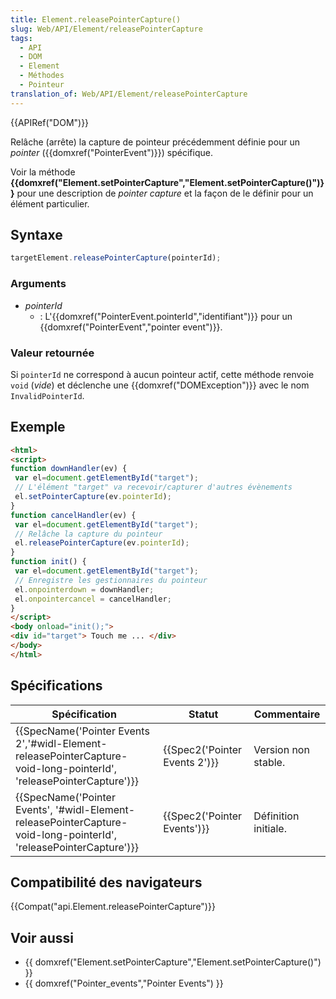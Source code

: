 ```yaml
---
title: Element.releasePointerCapture()
slug: Web/API/Element/releasePointerCapture
tags:
  - API
  - DOM
  - Element
  - Méthodes
  - Pointeur
translation_of: Web/API/Element/releasePointerCapture
---
```

{{APIRef("DOM")}}

Relâche (arrête) la capture de pointeur précédemment définie pour un _pointer_ ({{domxref("PointerEvent")}}) spécifique.

Voir la méthode **{{domxref("Element.setPointerCapture","Element.setPointerCapture()")}}** pour une description de _pointer capture_ et la façon de le définir pour un élément particulier.

## Syntaxe

```js
targetElement.releasePointerCapture(pointerId);
```

### Arguments

- _pointerId_
  - : L'{{domxref("PointerEvent.pointerId","identifiant")}} pour un {{domxref("PointerEvent","pointer event")}}.

### Valeur retournée

Si `pointerId` ne correspond à aucun pointeur actif, cette méthode renvoie `void` (_vide_) et déclenche une {{domxref("DOMException")}} avec le nom `InvalidPointerId`.

## Exemple

```html
<html>
<script>
function downHandler(ev) {
 var el=document.getElementById("target");
 // L'élément "target" va recevoir/capturer d'autres évènements
 el.setPointerCapture(ev.pointerId);
}
function cancelHandler(ev) {
 var el=document.getElementById("target");
 // Relâche la capture du pointeur
 el.releasePointerCapture(ev.pointerId);
}
function init() {
 var el=document.getElementById("target");
 // Enregistre les gestionnaires du pointeur
 el.onpointerdown = downHandler;
 el.onpointercancel = cancelHandler;
}
</script>
<body onload="init();">
<div id="target"> Touch me ... </div>
</body>
</html>
```

## Spécifications

| Spécification                                                                                                                                            | Statut                                   | Commentaire          |
| -------------------------------------------------------------------------------------------------------------------------------------------------------- | ---------------------------------------- | -------------------- |
| {{SpecName('Pointer Events 2','#widl-Element-releasePointerCapture-void-long-pointerId', 'releasePointerCapture')}} | {{Spec2('Pointer Events 2')}} | Version non stable.  |
| {{SpecName('Pointer Events', '#widl-Element-releasePointerCapture-void-long-pointerId', 'releasePointerCapture')}} | {{Spec2('Pointer Events')}}     | Définition initiale. |

## Compatibilité des navigateurs

{{Compat("api.Element.releasePointerCapture")}}

## Voir aussi

- {{ domxref("Element.setPointerCapture","Element.setPointerCapture()") }}
- {{ domxref("Pointer_events","Pointer Events") }}
